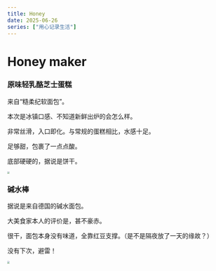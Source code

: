 ```yaml
---
title: Honey
date: 2025-06-26
series: ["用心记录生活"]
---
```


# Honey maker

### 原味轻乳酪芝士蛋糕

来自“糙柔纪软面包”。

本次是冰镇口感、不知道新鲜出炉的会怎么样。

非常丝滑，入口即化。与常规的蛋糕相比，水感十足。

足够甜，包裹了一点点酸。

底部硬硬的，据说是饼干。

<img src="https://xiaoxiaobuaigugujiao.oss-cn-beijing.aliyuncs.com/img/%E8%BD%BB%E4%B9%B3%E9%85%AA%E8%8A%9D%E5%A3%AB%E8%9B%8B%E7%B3%95.jpg" style="zoom: 33%;" />

### 碱水棒



据说是来自德国的碱水面包。

大美食家本人的评价是，甚不豪赤。

很干，面包本身没有味道，全靠红豆支撑。（是不是隔夜放了一天的缘故？）

没有下次，避雷！

<img src="https://xiaoxiaobuaigugujiao.oss-cn-beijing.aliyuncs.com/img/%E7%A2%B1%E6%B0%B4%E6%A3%92.jpg" style="zoom:33%;" />
